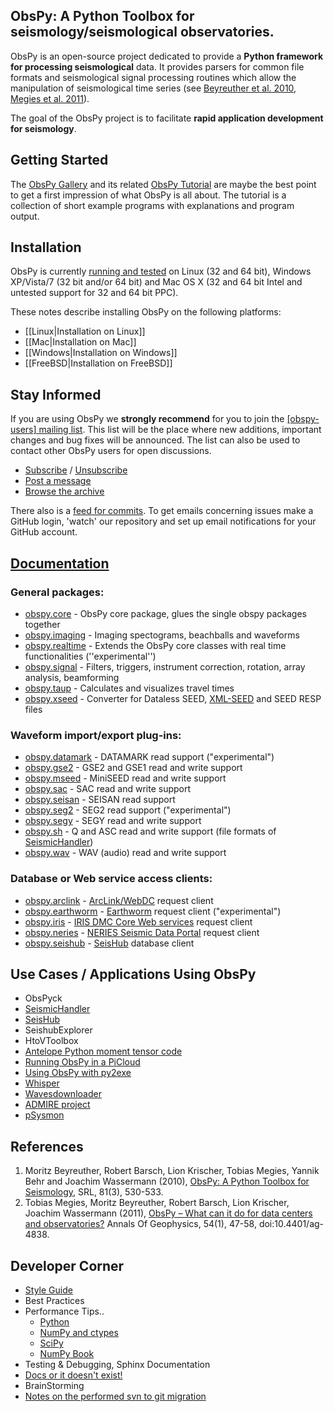 ## ObsPy: A Python Toolbox for seismology/seismological observatories.

ObsPy is an open-source project dedicated to provide a **Python framework for processing seismological** data. It provides parsers for common file formats and seismological signal processing routines which allow the manipulation of seismological time series (see [Beyreuther et al. 2010](http://www.seismosoc.org/publications/SRL/SRL_81/srl_81-3_es/), [Megies et al. 2011](http://www.annalsofgeophysics.eu/index.php/annals/article/view/4838)).

The goal of the ObsPy project is to facilitate **rapid application development for seismology**.

## Getting Started

The [ObsPy Gallery](http://gallery.obspy.org) and its related [ObsPy Tutorial](http://tutorial.obspy.org) are maybe the best point to get a first impression of what ObsPy is all about. The tutorial is a collection of short example programs with explanations and program output. 

## Installation
ObsPy is currently [running and tested](http://tests.obspy.org) on Linux (32 and 64 bit), Windows XP/Vista/7 (32 bit and/or 64 bit) and Mac OS X (32 and 64 bit Intel and untested support for 32 and 64 bit PPC).

These notes describe installing ObsPy on the following platforms:

* [[Linux|Installation on Linux]]
* [[Mac|Installation on Mac]]
* [[Windows|Installation on Windows]]
* [[FreeBSD|Installation on FreeBSD]]

## Stay Informed

If you are using ObsPy we **strongly recommend** for you to join the [[obspy-users] mailing list](http://lists.obspy.org/listinfo). This list will be the place where new additions, important changes and bug fixes will be announced. The list can also be used to contact other ObsPy users for open discussions.

  * [Subscribe](mailto:obspy-users-request@lists.sevor.de?subject=subscribe&body=Send%20this%20message%20from%20the%20address%20you%20want%20to%20subscribe.) / [Unsubscribe](mailto:obspy-users-request@lists.sevor.de?subject=unsubscribe&body=Send%20this%20message%20from%20the%20address%20you%20want%20to%20unsubscribe.)
  * [Post a message](mailto:users@obspy.org)
  * [Browse the archive](http://lists.obspy.org/pipermail/obspy-users/)

There also is a [feed for commits](https://github.com/obspy/obspy/commits/master.atom). To get emails concerning issues make a GitHub login, 'watch' our repository and set up email notifications for your GitHub account.

## [Documentation](http://docs.obspy.org)

### General packages:
* [obspy.core](http://docs.obspy.org/packages/obspy.core.html) - ObsPy core package, glues the single obspy packages together
* [obspy.imaging](http://docs.obspy.org/packages/obspy.imaging.html) - Imaging spectograms, beachballs and waveforms
* [obspy.realtime](http://docs.obspy.org/packages/obspy.realtime.html) - Extends the ObsPy core classes with real time functionalities (''experimental'')
* [obspy.signal](http://docs.obspy.org/packages/obspy.signal.html) - Filters, triggers, instrument correction, rotation, array analysis, beamforming
* [obspy.taup](http://docs.obspy.org/packages/obspy.taup.html) - Calculates and visualizes travel times
* [obspy.xseed](http://docs.obspy.org/packages/obspy.xseed.html) - Converter for Dataless SEED, [XML-SEED](http://adsabs.harvard.edu/abs/2004AGUFMSF31B..03T) and SEED RESP files

### Waveform import/export plug-ins:
* [obspy.datamark](http://docs.obspy.org/packages/obspy.datamark.html) - DATAMARK read support ("experimental")
* [obspy.gse2](http://docs.obspy.org/packages/obspy.gse2.html) - GSE2 and GSE1 read and write support
* [obspy.mseed](http://docs.obspy.org/packages/obspy.mseed.html) - MiniSEED read and write support
* [obspy.sac](http://docs.obspy.org/packages/obspy.sac.html) - SAC read and write support
* [obspy.seisan](http://docs.obspy.org/packages/obspy.seisan.html) - SEISAN read support
* [obspy.seg2](http://docs.obspy.org/packages/obspy.seg2.html) - SEG2 read support ("experimental")
* [obspy.segy](http://docs.obspy.org/packages/obspy.segy.html) - SEGY read and write support
* [obspy.sh](http://docs.obspy.org/packages/obspy.sh.html) - Q and ASC read and write support (file formats of [SeismicHandler](http://www.seismic-handler.org))
* [obspy.wav](http://docs.obspy.org/packages/obspy.wav.html) - WAV (audio) read and write support

### Database or Web service access clients:
* [obspy.arclink](http://docs.obspy.org/packages/obspy.arclink.html) - [ArcLink/WebDC](http://www.webdc.eu) request client
* [obspy.earthworm](http://docs.obspy.org/packages/obspy.earthworm.html) - [Earthworm](http://folkworm.ceri.memphis.edu/ew-doc/) request client ("experimental")
* [obspy.iris](http://docs.obspy.org/packages/obspy.iris.html) - [IRIS DMC Core Web services](http://www.iris.edu/ws) request client
* [obspy.neries](http://docs.obspy.org/packages/obspy.neries.html) - [NERIES Seismic Data Portal](http://www.seismicportal.eu/jetspeed/portal/) request client
* [obspy.seishub](http://docs.obspy.org/packages/obspy.seishub.html) - [SeisHub](http://www.seishub.org) database client

## Use Cases / Applications Using ObsPy

   * ObsPyck
   * [SeismicHandler](http://www.seismic-handler.org)
   * [SeisHub](http://www.seishub.org)
   * SeishubExplorer
   * HtoVToolbox
   * [Antelope Python moment tensor code](http://eqinfo.ucsd.edu/~rnewman/howtos/antelope/moment_tensor/)
   * [Running ObsPy in a PiCloud](http://blog.picloud.com/2011/09/26/introducing-environments-run-anything-on-picloud/)
   * [Using ObsPy with py2exe](http://www.geophysique.be/en/2011/08/09/using-obspy-modules-with-py2exe/)
   * [Whisper](http://code-whisper.isterre.fr/html)
   * [Wavesdownloader](http://webservices.rm.ingv.it/wavesdownloader/)
   * [ADMIRE project](http://www.admire-project.eu/)
   * [pSysmon](http://www.stefanmertl.com/science/category/software/psysmon/)

## References

  1. Moritz Beyreuther, Robert Barsch, Lion Krischer, Tobias Megies, Yannik Behr and Joachim Wassermann (2010), [ObsPy: A Python Toolbox for Seismology](http://www.seismosoc.org/publications/SRL/SRL_81/srl_81-3_es/), SRL, 81(3), 530-533.
  1. Tobias Megies, Moritz Beyreuther, Robert Barsch, Lion Krischer, Joachim Wassermann (2011), [ObsPy – What can it do for data centers and observatories?](http://www.annalsofgeophysics.eu/index.php/annals/article/view/4838) Annals Of Geophysics, 54(1), 47-58, doi:10.4401/ag-4838.

## Developer Corner

 * [Style Guide](http://docs.obspy.org/coding_style.html)
 * Best Practices
 * Performance Tips..
    * [Python](http://wiki.python.org/moin/PythonSpeed/PerformanceTips)
    * [NumPy and ctypes](http://www.scipy.org/Cookbook/Ctypes)
    * [SciPy](http://www.scipy.org/PerformancePython)
    * [NumPy Book](http://www.tramy.us/numpybook.pdf)
 * Testing & Debugging, Sphinx Documentation
 * [Docs or it doesn't exist!](http://lukeplant.me.uk/blog/posts/docs-or-it-doesnt-exist/)
 * BrainStorming
 * [Notes on the performed svn to git migration](wiki/Svn-to-git-migration)